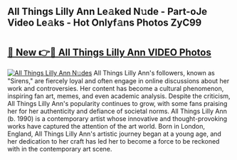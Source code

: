 ## All Things Lilly Ann Le𝚊ked N𝚞de - Part-oJe Video Le𝚊ks - Hot Onlyf𝚊ns Photos ZyC99

# <h2><a href="http://ab87974.deff.icu/?id=All+Things+Lilly+Ann">🔗 New 👉🔴 All Things Lilly Ann VIDEO Photos</a></h2>

[![All Things Lilly Ann N𝚞des](https://i.imgur.com/rIISA9y.gif)](http://ab87974.deff.icu/?id=All+Things+Lilly+Ann)
All Things Lilly Ann's followers, known as "Sirens," are fiercely loyal and often engage in online discussions about her work and controversies. Her content has become a cultural phenomenon, inspiring fan art, memes, and even academic analysis. Despite the criticism, All Things Lilly Ann's popularity continues to grow, with some fans praising her for her authenticity and defiance of societal norms. All Things Lilly Ann (b. 1990) is a contemporary artist whose innovative and thought-provoking works have captured the attention of the art world. Born in London, England, All Things Lilly Ann's artistic journey began at a young age, and her dedication to her craft has led her to become a force to be reckoned with in the contemporary art scene.
